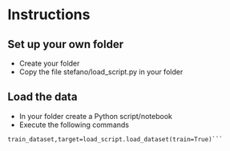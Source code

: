 # Instructions

## Set up your own folder
- Create your folder
- Copy the file stefano/load_script.py in your folder

## Load the data
- In your folder create a Python script/notebook
- Execute the following commands

``` import load_script
train_dataset,target=load_script.load_dataset(train=True)```



